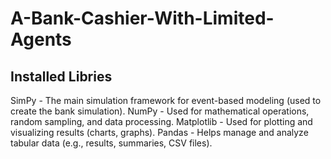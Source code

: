 ﻿# A-Bank-Cashier-With-Limited-Agents

Installed Libries
-----------------
SimPy	- The main simulation framework for event-based modeling (used to create the bank simulation).
NumPy	- Used for mathematical operations, random sampling, and data processing.
Matplotlib	- Used for plotting and visualizing results (charts, graphs).
Pandas	- Helps manage and analyze tabular data (e.g., results, summaries, CSV files).
